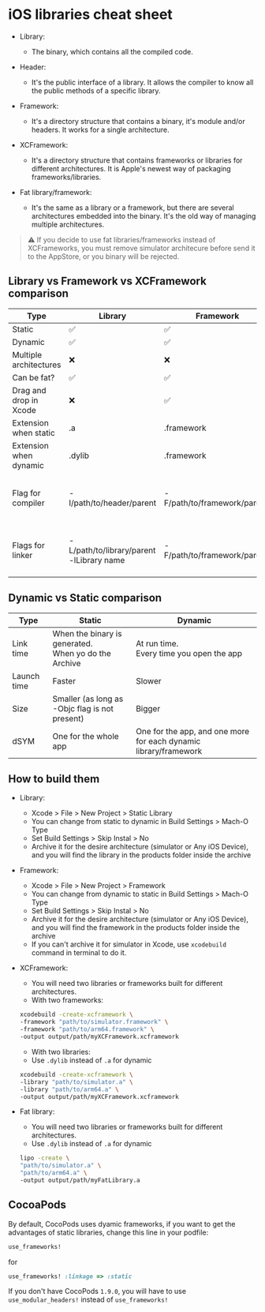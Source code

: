 # iOS libraries cheat sheet

- Library:
  - The binary, which contains all the compiled code.

- Header:
  - It's the public interface of a library. It allows the compiler to know all the public methods of a specific library.

- Framework:
  - It's a directory structure that contains a binary, it's module and/or headers. It works for a single architecture.

- XCFramework:
  - It's a directory structure that contains frameworks or libraries for different architectures. It is Apple's newest way of packaging frameworks/libraries. 

- Fat library/framework:
  - It's the same as a library or a framework, but there are several architectures embedded into the binary. It's the old way of managing multiple architectures.

> :warning: If you decide to use fat libraries/frameworks instead of XCFrameworks, you must remove simulator architecure before send it to the AppStore, or you binary will be rejected.

## Library vs Framework vs XCFramework comparison

| Type                   | Library                                     | Framework                    | XCFramework                            |
|------------------------|---------------------------------------------|------------------------------|----------------------------------------|
| Static                 | ✅                                           | ✅                            | ✅                                      |
| Dynamic                | ✅                                           | ✅                            | ✅                                      |
| Multiple architectures | ❌                                           | ❌                            | ✅                                      |
| Can be fat?            | ✅                                           | ✅                            | no sense                               |
| Drag and drop in Xcode | ❌                                           | ✅                            | ✅                                      |
| Extension when static  | .a                                          | .framework                   | .xcframework                           |
| Extension when dynamic | .dylib               | .framework                   | .xcframework                           |
| Flag for compiler      | -I/path/to/header/parent                   | -F/path/to/framework/parent/ | Same as framework<br>But Xcode unwraps it internally |
| Flags for linker        | -L/path/to/library/parent<br>-lLibrary name | -F/path/to/framework/parent/ | Same as framework<br>But Xcode unwraps it internally |

## Dynamic vs Static comparison

| Type        | Static                                               | Dynamic                                                          |
|-------------|------------------------------------------------------|------------------------------------------------------------------|
| Link time   | When the binary is generated.<br>When yo do the Archive | At run time.<br>Every time you open the app                         |
| Launch time | Faster                                               | Slower                                                           |
| Size        | Smaller (as long as -Objc flag is not present)       | Bigger                                                           |
| dSYM        | One for the whole app                                | One for the app, and one more for each dynamic library/framework |

## How to build them

- Library:
  - Xcode > File > New Project > Static Library
  - You can change from static to dynamic in Build Settings > Mach-O Type
  - Set Build Settings > Skip Instal > No
  - Archive it for the desire architecture (simulator or Any iOS Device), and you will find the library in the products folder inside the archive

- Framework:
  - Xcode > File > New Project > Framework
  - You can change from dynamic to static in Build Settings > Mach-O Type
  - Set Build Settings > Skip Instal > No
  - Archive it for the desire architecture (simulator or Any iOS Device), and you will find the framework in the products folder inside the archive
  - If you can't archive it for simulator in Xcode, use `xcodebuild` command in terminal to do it.

- XCFramework:
  - You will need two libraries or frameworks built for different architectures.
  - With two frameworks: 
  ```bash
  xcodebuild -create-xcframework \
  -framework "path/to/simulator.framework" \
  -framework "path/to/arm64.framework" \
  -output output/path/myXCFramework.xcframework
  ```
   - With two libraries: 
   - Use `.dylib` instead of `.a` for dynamic
    ```bash
    xcodebuild -create-xcframework \
    -library "path/to/simulator.a" \
    -library "path/to/arm64.a" \
    -output output/path/myXCFramework.xcframework
    ```
 - Fat library: 
   - You will need two libraries or frameworks built for different architectures.
   - Use `.dylib` instead of `.a` for dynamic
    ```bash
    lipo -create \
    "path/to/simulator.a" \
    "path/to/arm64.a" \
    -output output/path/myFatLibrary.a
    ```
 ## CocoaPods
 
 By default, CocoPods uses dyamic frameworks, if you want to get the advantages of static libraries, change this line in your podfile:
 
```ruby
use_frameworks!
```

for

```ruby
use_frameworks! :linkage => :static
```

If you don't have CocoPods `1.9.0`, you will have to use `use_modular_headers!` instead of `use_frameworks!`
